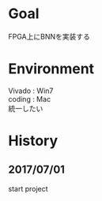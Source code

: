 # Goal
FPGA上にBNNを実装する

# Environment  
Vivado : Win7  
coding : Mac  
統一したい


# History
## 2017/07/01  
start project  
